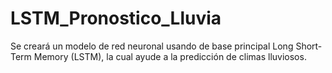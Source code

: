 # LSTM_Pronostico_Lluvia
Se creará un modelo de red neuronal usando de base principal Long Short-Term Memory (LSTM), la cual ayude a la predicción de climas lluviosos. 
